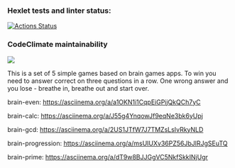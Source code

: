 ### Hexlet tests and linter status:
[![Actions Status](https://github.com/vikatresk/python-project-49/workflows/hexlet-check/badge.svg)](https://github.com/vikatresk/python-project-49/actions)

### CodeClimate maintainability
<a href="https://codeclimate.com/github/vikatresk/python-project-49/maintainability"><img src="https://api.codeclimate.com/v1/badges/6483332b2181d973154a/maintainability" /></a>

This is a set of 5 simple games based on brain games apps. To win you need to answer correct on three questions in a row. One wrong answer and you lose - breathe in, breathe out and start over.


brain-even:
https://asciinema.org/a/a1OKN1i1CqpEiGPijQkQCh7yC

brain-calc:
https://asciinema.org/a/J55g4YnqowJf9eqNe3bk6yUpj

brain-gcd:
https://asciinema.org/a/2US1JTfW7J7TMZsLsIvRkyNLD

brain-progression:
https://asciinema.org/a/msUIUXv36PZ56JbJlRJgSEuTQ

brain-prime:
https://asciinema.org/a/dT9w8BJJGgVC5NkfSkkINjUgr
